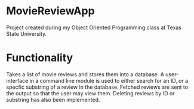# MovieReviewApp
Project created during my Object Oriented Programming class at Texas State University.

# Functionality
Takes a list of movie reviews and stores them into a database. A user-interface in a command line module is used to either search for an ID, or a specfic substring of a review in the database. Fetched reviews are sent to the output so that the user may view them. Deleting reviews by ID or substring has also been implemented.
